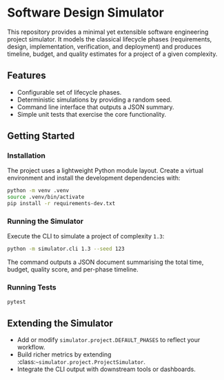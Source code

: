# Software Design Simulator

This repository provides a minimal yet extensible software engineering project simulator. It models the classical lifecycle phases (requirements, design, implementation, verification, and deployment) and produces timeline, budget, and quality estimates for a project of a given complexity.

## Features

- Configurable set of lifecycle phases.
- Deterministic simulations by providing a random seed.
- Command line interface that outputs a JSON summary.
- Simple unit tests that exercise the core functionality.

## Getting Started

### Installation

The project uses a lightweight Python module layout. Create a virtual environment and install the development dependencies with:

```bash
python -m venv .venv
source .venv/bin/activate
pip install -r requirements-dev.txt
```

### Running the Simulator

Execute the CLI to simulate a project of complexity `1.3`:

```bash
python -m simulator.cli 1.3 --seed 123
```

The command outputs a JSON document summarising the total time, budget, quality score, and per-phase timeline.

### Running Tests

```bash
pytest
```

## Extending the Simulator

- Add or modify `simulator.project.DEFAULT_PHASES` to reflect your workflow.
- Build richer metrics by extending :class:`~simulator.project.ProjectSimulator`.
- Integrate the CLI output with downstream tools or dashboards.
